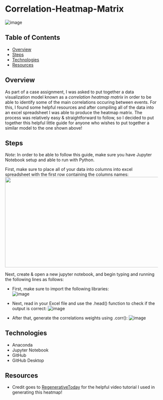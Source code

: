 # Correlation-Heatmap-Matrix
![image](https://user-images.githubusercontent.com/77221025/164954339-71ece39c-5b34-4e64-b73b-8355126f8a30.png)

## Table of Contents
* [Overview](#Overview)
* [Steps](#Steps)
* [Technologies](#Technologies)
* [Resources](#Resources)

## Overview
As part of a case assignment, I was asked to put together a data visualization model known as a *correlation heatmap matrix* in order to be able to identify some of the main correlations occuring between events. For this, I found some helpful resources and after compiling all of the data into an excel spreadsheet I was able to produce the heatmap matrix. The process was relatively easy & straightforward to follow, so I decided to put together this helpful little guide for anyone who wishes to put together a similar model to the one shown above!   

## Steps
*Note*: In order to be able to follow this guide, make sure you have Jupyter Notebook setup and able to run with Python.     

First, make sure to place all of your data into columns into excel spreadsheet with the first row containing the columns names:      
<img width="528.768" height="297.432" src="https://user-images.githubusercontent.com/77221025/164954818-db6ff46b-2398-4250-922e-da25ed8607ab.png">        

Next, create & open a new jupyter notebook, and begin typing and running the following lines as follows:
- First, make sure to import the following libraries: <br/>
![image](https://user-images.githubusercontent.com/77221025/164955017-9f01f404-de84-41af-b2f7-00cf0b5c51f4.png)   

- Next, read in your Excel file and use the .head() function to check if the output is correct:
![image](https://user-images.githubusercontent.com/77221025/164955193-9817ddd3-7b9c-4f84-872c-1e3999258b47.png)   

- After that, generate the correlations weights using .corr():
![image](https://user-images.githubusercontent.com/77221025/164955276-3eee29d1-e318-47c2-b6a7-dfe6c4143ddb.png)  



## Technologies
- Anaconda
- Jupyter Notebook
- GitHub
- GitHub Desktop

## Resources
- Credit goes to [RegenerativeToday](https://www.youtube.com/channel/UCzJgOvsJJPCXWytXWuVSeXw/featured) for the helpful video tutorial I used in generating this heatmap!
